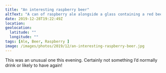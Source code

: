 ```yaml
---
title: "An interesting raspberry beer"
altText: "A can of raspberry ale alongside a glass containing a red beer"
date: 2019-12-28T19:22:49Z
location: 
geolocation: 
  latitude: ""
  longitude: ""
tags: [Ale, Beer, Raspberry ]
image: /images/photos/2019/12/an-interesting-raspberry-beer.jpg
---
```

This was an unusual one this evening. Certainly not something I’d normally drink or likely to have again! 